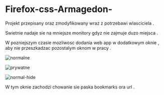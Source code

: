 # Firefox-css-Armagedon-

Projekt przepisany oraz zmodyfikowany wraz z potrzebawi wlasciciela . 

Swietnie nadaje sie na mniejsze monitory gdyz nie zajmuje duzo miejsca . 

W pozniejszym czasie mozliwosc dodania web app w dodatkowym oknie , aby nie przeszkadzac pozostalym oknom w pracy . 


![normalne](https://user-images.githubusercontent.com/17095845/144416486-8deea16c-224b-4bfb-baef-650c90725c11.png)


![prywatne](https://user-images.githubusercontent.com/17095845/144416525-a30cce2f-d329-4da2-841e-6e55adaf24d8.png)


![normal-hide](https://user-images.githubusercontent.com/17095845/144416560-7905ca46-3f6e-4279-ad67-c13cb1e57298.png)

W tym oknie zachodzi chowanie sie paska bookmarks ora url . 
